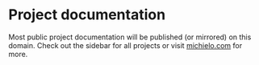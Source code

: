 # Project documentation

Most public project documentation will be published (or mirrored) on this domain. Check out the sidebar for all projects or visit [michielo.com](https://michielo.com) for more.